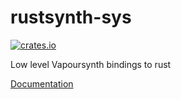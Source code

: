 # rustsynth-sys

[![crates.io](https://img.shields.io/crates/v/rustsynth-sys.svg)](https://crates.io/crates/rustsynth-sys)

Low level Vapoursynth bindings to rust

[Documentation](https://docs.rs/rustsynth-sys)


